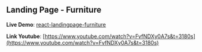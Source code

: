 ## Landing Page - Furniture

**Live Demo**: [react-landingpage-furniture](https://react-landingpage-furniture.vercel.app/)


**Link Youtube**: [https://www.youtube.com/watch?v=FvfNDXy0A7s&t=3180s](https://www.youtube.com/watch?v=FvfNDXy0A7s&t=3180s)
